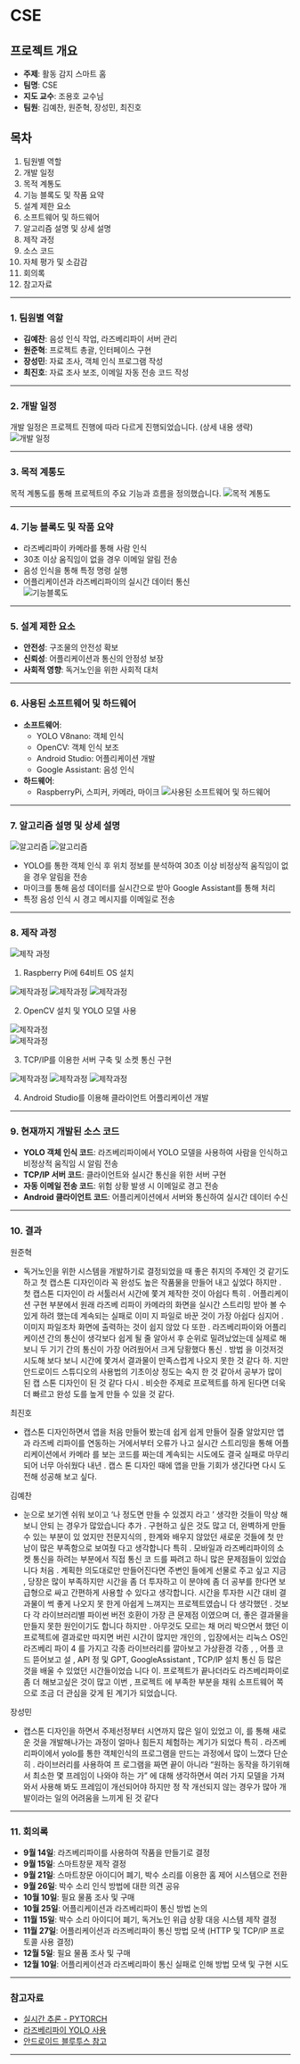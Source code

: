 # CSE

## 프로젝트 개요
- **주제**: 활동 감지 스마트 홈
- **팀명**: CSE
- **지도 교수**: 조용호 교수님
- **팀원**: 김예찬, 원준혁, 장성민, 최진호

## 목차
1. 팀원별 역할
2. 개발 일정
3. 목적 계통도
4. 기능 블록도 및 작품 요약
5. 설계 제한 요소
6. 소프트웨어 및 하드웨어
7. 알고리즘 설명 및 상세 설명
8. 제작 과정
9. 소스 코드
10. 자체 평가 및 소감감
11. 회의록
12. 참고자료

---

### 1. 팀원별 역할

- **김예찬**: 음성 인식 작업, 라즈베리파이 서버 관리
- **원준혁**: 프로젝트 총괄, 인터페이스 구현
- **장성민**: 자료 조사, 객체 인식 프로그램 작성
- **최진호**: 자료 조사 보조, 이메일 자동 전송 코드 작성
  
---
### 2. 개발 일정

개발 일정은 프로젝트 진행에 따라 다르게 진행되었습니다. (상세 내용 생략)
![개발 일정](images/2023_2학기_캡스톤디자인_images00001.png)

---
### 3. 목적 계통도

목적 계통도를 통해 프로젝트의 주요 기능과 흐름을 정의했습니다.
![목적 계통도](images/2023_2학기_캡스톤디자인_images00002.png)

---
### 4. 기능 블록도 및 작품 요약

- 라즈베리파이 카메라를 통해 사람 인식
- 30초 이상 움직임이 없을 경우 이메일 알림 전송
- 음성 인식을 통해 특정 명령 실행
- 어플리케이션과 라즈베리파이의 실시간 데이터 통신  
![기능블록도](images/2023_2학기_캡스톤디자인_images00003.png)

---
### 5. 설계 제한 요소
- **안전성**: 구조물의 안전성 확보
- **신뢰성**: 어플리케이션과 통신의 안정성 보장
- **사회적 영향**: 독거노인을 위한 사회적 대처

---
### 6. 사용된 소프트웨어 및 하드웨어
- **소프트웨어**:
  - YOLO V8nano: 객체 인식
  - OpenCV: 객체 인식 보조
  - Android Studio: 어플리케이션 개발
  - Google Assistant: 음성 인식
- **하드웨어**:
  - RaspberryPi, 스피커, 카메라, 마이크
![사용된 소프트웨어 및 하드웨어](images/CSW_hw,sw.drawio.png)

---
### 7. 알고리즘 설명 및 상세 설명

![알고리즘](images/2023_2학기_캡스톤디자인_images00012.png)
![알고리즘](images/2023_2학기_캡스톤디자인_images00013.png)
- YOLO를 통한 객체 인식 후 위치 정보를 분석하여 30초 이상 비정상적 움직임이 없을 경우 알림을 전송
- 마이크를 통해 음성 데이터를 실시간으로 받아 Google Assistant를 통해 처리
- 특정 음성 인식 시 경고 메시지를 이메일로 전송

---
### 8. 제작 과정
![제작 과정](images/2023_2학기_캡스톤디자인_images00014.jpg)

1. Raspberry Pi에 64비트 OS 설치
   
![제작과정](images/2023_2학기_캡스톤디자인_images00015.jpg)
![제작과정](images/2023_2학기_캡스톤디자인_images00016.jpg)
![제작과정](images/2023_2학기_캡스톤디자인_images00017.jpg)

2. OpenCV 설치 및 YOLO 모델 사용

![제작과정](images/2023_2학기_캡스톤디자인_images00018.jpg)  
![제작과정](images/2023_2학기_캡스톤디자인_images00019.jpg)

3. TCP/IP를 이용한 서버 구축 및 소켓 통신 구현

![제작과정](images/2023_2학기_캡스톤디자인_images00020.jpg)
![제작과정](images/2023_2학기_캡스톤디자인_images00021.jpg)
![제작과정](images/2023_2학기_캡스톤디자인_images00022.jpg)

4. Android Studio를 이용해 클라이언트 어플리케이션 개발

---
### 9. 현재까지 개발된 소스 코드
- **YOLO 객체 인식 코드**: 라즈베리파이에서 YOLO 모델을 사용하여 사람을 인식하고 비정상적 움직임 시 알림 전송
- **TCP/IP 서버 코드**: 클라이언트와 실시간 통신을 위한 서버 구현
- **자동 이메일 전송 코드**: 위험 상황 발생 시 이메일로 경고 전송
- **Android 클라이언트 코드**: 어플리케이션에서 서버와 통신하여 실시간 데이터 수신

---
### 10. 결과
원준혁

- 독거노인을 위한 시스템을 개발하기로 결정되었을 때 좋은 취지의 주제인 것 같기도 하고 첫
캡스톤 디자인이라 꼭 완성도 높은 작품물을 만들어 내고 싶었다 하지만 . 첫 캡스톤 디자인이
라 서툴러서 시간에 쫓겨 제작한 것이 아쉽다 특히 . 어플리케이션 구현 부분에서 원래 라즈베
리파이 카메라의 화면을 실시간 스트리밍 받아 볼 수 있게 하려 했는데 계속되는 실패로 이미
지 파일로 바꾼 것이 가장 아쉽다 심지어 . 이미지 파일조차 화면에 출력하는 것이 쉽지 않았
다 또한 . 라즈베리파이와 어플리케이션 간의 통신이 생각보다 쉽게 될 줄 알아서 후 순위로
밀려났었는데 실제로 해보니 두 기기 간의 통신이 가장 어려웠어서 크게 당황했다 통신 . 방법
을 이것저것 시도해 보다 보니 시간에 쫓겨서 결과물이 만족스럽게 나오지 못한 것 같다 하.
지만 안드로이드 스튜디오의 사용법의 기초이상 정도는 숙지 한 것 같아서 공부가 많이 된 캡
스톤 디자인이 된 것 같다 다시 . 비슷한 주제로 프로젝트를 하게 된다면 더욱더 빠르고 완성
도를 높게 만들 수 있을 것 같다.

최진호

- 캡스톤 디자인하면서 앱을 처음 만들어 봤는데 쉽게 쉽게 만들어 질줄 알았지만 앱과 라즈베
리파이를 연동하는 거에서부터 오류가 나고 실시간 스트리밍을 통해 어플리케이션에서 카메라
를 보는 코드를 짜는데 계속되는 시도에도 결국 실패로 마무리되어 너무 아쉬웠다 내년 . 캡스
톤 디자인 때에 앱을 만들 기회가 생긴다면 다시 도전해 성공해 보고 싶다.

김예찬

- 눈으로 보기엔 쉬워 보이고 ‘나 정도면 만들 수 있겠지 라고 ’ 생각한 것들이 막상 해보니 안되
는 경우가 많았습니다 추가 . 구현하고 싶은 것도 많고 더, 완벽하게 만들 수 있는 부분이 있
었지만 전문지식의 , 한계와 배우지 않았던 새로운 것들에 첫 만남이 많은 부족함으로 보여줬
다고 생각합니다 특히 . 모바일과 라즈베리파이의 소켓 통신을 하려는 부분에서 직접 통신 코
드를 짜려고 하니 많은 문제점들이 있었습니다 처음 . 계획한 의도대로만 만들어진다면 주변인
들에게 선물로 주고 싶고 지금 , 당장은 많이 부족하지만 시간을 좀 더 투자하고 이 분야에 좀
더 공부를 한다면 보급형으로 싸고 간편하게 사용할 수 있다고 생각합니다.
시간을 투자한 시간 대비 결과물이 썩 좋게 나오지 못 한게 아쉽게 느껴지는 프로젝트였습니
다 생각했던 . 것보다 각 라이브러리별 파이썬 버전 호환이 가장 큰 문제점 이였으며 더, 좋은
결과물을 만들지 못한 원인이기도 합니다 하지만 . 아무것도 모르는 채 머리 박으면서 했던 이
프로젝트에 결과로만 따지면 버린 시간이 많지만 개인의 , 입장에서는 리눅스 OS인 라즈베리
파이 4 를 가지고 각종 라이브러리를 깔아보고 가상환경 각종 , , 어플 코드 뜯어보고 설 , API
정 및 GPT, GoogleAssistant , TCP/IP 설치 통신 등 많은 것을 배울 수 있었던 시간들이었습
니다 이. 프로젝트가 끝나더라도 라즈베리파이로 좀 더 해보고싶은 것이 많고 이번 , 프로젝트
에 부족한 부분을 채워 소프트웨어 쪽으로 조금 더 관심을 갖게 된 계기가 되었습니다.

장성민

- 캡스톤 디자인을 하면서 주제선정부터 시연까지 많은 일이 있었고 이, 를 통해 새로운 것을
개발해나가는 과정이 얼마나 힘든지 체험하는 계기가 되었다 특히 . 라즈베리파이에서 yolo를
통한 객체인식의 프로그램을 만드는 과정에서 많이 느꼈다 단순히 . 라이브러리를 사용하여 프
로그램을 짜면 끝이 아니라 “원하는 동작을 하기위해서 최소한 몇 프레임이 나와야 하는 가”
에 대해 생각하면서 여러 가지 모델을 가져와서 사용해 봐도 프레임이 개선되어야 하지만 정
작 개선되지 않는 경우가 많아 개발이라는 일의 어려움을 느끼게 된 것 같다

---
### 11. 회의록
- **9월 14일**: 라즈베리파이를 사용하여 작품을 만들기로 결정
- **9월 15일**: 스마트창문 제작 결정
- **9월 21일**: 스마트창문 아이디어 폐기, 박수 소리를 이용한 홈 제어 시스템으로 전환
- **9월 26일**: 박수 소리 인식 방법에 대한 의견 공유
- **10월 10일**: 필요 물품 조사 및 구매
- **10월 25일**: 어플리케이션과 라즈베리파이 통신 방법 논의
- **11월 15일**: 박수 소리 아이디어 폐기, 독거노인 위급 상황 대응 시스템 제작 결정
- **11월 27일**: 어플리케이션과 라즈베리파이 통신 방법 모색 (HTTP 및 TCP/IP 프로토콜 사용 결정)
- **12월 5일**: 필요 물품 조사 및 구매
- **12월 10일**: 어플리케이션과 라즈베리파이 통신 실패로 인해 방법 모색 및 구현 시도

---
### 참고자료
- [실시간 추론 - PYTORCH](https://tutorials.pytorch.kr/intermediate/realtime_rpi.html)
- [라즈베리파이 YOLO 사용](https://docs.ultralytics.com/guides/raspberry-pi/#initiate-tcp-stream-with-libcamera_1)
- [안드로이드 블루투스 참고](https://developer.android.com/guide/topics/connectivity/bluetooth?hl=ko)

---
